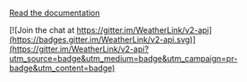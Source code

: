 [Read the documentation](https://weatherlink.github.io/v2-api/)

[![Join the chat at https://gitter.im/WeatherLink/v2-api](https://badges.gitter.im/WeatherLink/v2-api.svg)](https://gitter.im/WeatherLink/v2-api?utm_source=badge&utm_medium=badge&utm_campaign=pr-badge&utm_content=badge)
